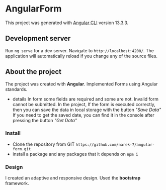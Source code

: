 # AngularForm

This project was generated with [Angular CLI](https://github.com/angular/angular-cli) version 13.3.3.

## Development server

Run `ng serve` for a dev server. Navigate to `http://localhost:4200/`. The application will automatically reload if you change any of the source files.

## About the project
The project was created with **Angular**. Implemented Forms using Angular standards.
 - details
In form some fields are required and some are not. Invalid form cannot be submitted. In the project, If the form is executed correctly, then you can save the data in local storage with the button 
*"Save Data"*
 If you need to get the saved date, you can find it in the console after pressing the button 
 *"Get Data"*

### Install

- Clone the repository from GIT
```https://github.com/narek-7/angular-form.git```
 - install a package and any packages that it depends on
```npm i ```

### Design
I created an adaptive and responsive design. Used the **bootstrap** framework.
